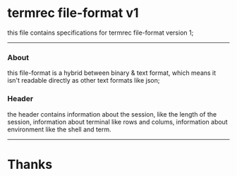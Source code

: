 # termrec file-format v1
this file contains specifications for termrec file-format version 1;

---
### About
this file-format is a hybrid between binary & text format, which means it isn't readable directly as other text formats like json;

### Header
the header contains information about the session, like the length of the session, information about terminal like rows and colums, information about environment like the shell and term.



---
# Thanks


